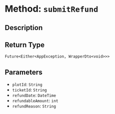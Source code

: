# Method: `submitRefund`

## Description



## Return Type
`Future<Either<AppException, WrapperDto<void>>>`

## Parameters

- `plotId`: `String`
- `ticketId`: `String`
- `refundDate`: `DateTime`
- `refundableAmount`: `int`
- `refundReason`: `String`
